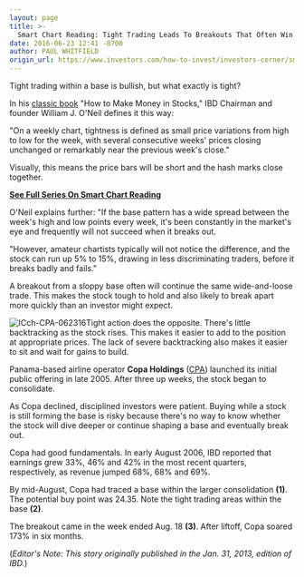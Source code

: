 ```yaml
---
layout: page
title: >-
  Smart Chart Reading: Tight Trading Leads To Breakouts That Often Win
date: 2016-06-23 12:41 -0700
author: PAUL WHITFIELD
origin_url: https://www.investors.com/how-to-invest/investors-corner/smart-chart-reading-tight-trading-leads-to-breakouts-that-often-win/
---
```


Tight trading within a base is bullish, but what exactly is tight?

In his [classic book](https://www.investors.com/ibd-store/) "How to Make Money in Stocks," IBD Chairman and founder William J. O'Neil defines it this way:

"On a weekly chart, tightness is defined as small price variations from high to low for the week, with several consecutive weeks' prices closing unchanged or remarkably near the previous week's close."

Visually, this means the price bars will be short and the hash marks close together.

[**See Full Series On Smart Chart Reading**](https://www.investors.com/how-to-read-stock-chart-patterns/)

O'Neil explains further: "If the base pattern has a wide spread between the week's high and low points every week, it's been constantly in the market's eye and frequently will not succeed when it breaks out.

"However, amateur chartists typically will not notice the difference, and the stock can run up 5% to 15%, drawing in less discriminating traders, before it breaks badly and fails."

A breakout from a sloppy base often will continue the same wide-and-loose trade. This makes the stock tough to hold and also likely to break apart more quickly than an investor might expect.

![ICch-CPA-062316](https://www.investors.com/wp-content/uploads/2016/06/ICch-CPA-062316-1024x555.jpg)Tight action does the opposite. There's little backtracking as the stock rises. This makes it easier to add to the position at appropriate prices. The lack of severe backtracking also makes it easier to sit and wait for gains to build.

Panama-based airline operator **Copa Holdings** ([CPA](https://research.investors.com/quote.aspx?symbol=CPA)) launched its initial public offering in late 2005. After three up weeks, the stock began to consolidate.

As Copa declined, disciplined investors were patient. Buying while a stock is still forming the base is risky because there's no way to know whether the stock will dive deeper or continue shaping a base and eventually break out.

Copa had good fundamentals. In early August 2006, IBD reported that earnings grew 33%, 46% and 42% in the most recent quarters, respectively, as revenue jumped 68%, 68% and 69%.

By mid-August, Copa had traced a base within the larger consolidation **(1)**. The potential buy point was 24.35. Note the tight trading areas within the base **(2)**.

The breakout came in the week ended Aug. 18 **(3)**. After liftoff, Copa soared 173% in six months.

(_Editor's Note: This story originally published in the Jan. 31, 2013, edition of IBD._)

